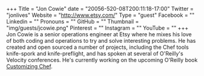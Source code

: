 +++
Title = "Jon Cowie"
date = "20056-520-08T200:11:18-17:00"
Twitter = "jonlives"
Website = "http://www.etsy.com/"
Type = "guest"
Facebook = ""
Linkedin = ""
Pronouns = ""
GitHub = ""
Thumbnail = "img/guests/jcowie.png"
Pinterest = ""
Instagram = ""
YouTube = ""
+++
Jon Cowie is a senior operations engineer at Etsy where he mixes his love of both coding and operations to try and solve interesting problems. He has created and open sourced a number of projects, including the Chef tools knife-spork and knife-preflight, and has spoken at several of O&#39;Reilly&#39;s Velocity conferences. He&#39;s currently working on the upcoming O&#39;Reilly book [Customizing Chef](http://shop.oreilly.com/product/0636920032984.do).
